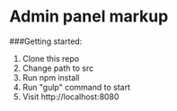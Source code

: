 # Admin panel markup


###Getting started:

1. Clone this repo
2. Change path to src
3. Run npm install
4. Run "gulp" command to start
5. Visit http://localhost:8080